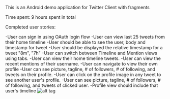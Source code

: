 This is an Android demo application for Twitter Client with fragments

Time spent: 9 hours spent in total

Completed user stories:

-User can sign in using OAuth login flow
-User can view last 25 tweets from their home timeline
-User should be able to see the user, body and timestamp for tweet
-User should be displayed the relative timestamp for a tweet "8m", "7h"
-User can switch between Timeline and Mention views using tabs.
-User can view their home timeline tweets.
-User can view the recent mentions of their username.
-User can navigate to view their own profile
-User can see picture, tagline, # of followers, # of following, and tweets on their profile.
-User can click on the profile image in any tweet to see another user's profile.
-User can see picture, tagline, # of followers, # of following, and tweets of clicked user.
-Profile view should include that user's timeline
![alt tag](TwitterClientWithFragments.gif)